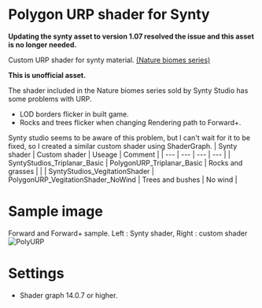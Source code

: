 # Polygon URP shader for Synty
**Updating the synty asset to version 1.07 resolved the issue and this asset is no longer needed.**

 Custom URP shader for synty material. [(Nature biomes series)](https://assetstore.unity.com/packages/3d/vegetation/trees/polygon-meadow-forest-nature-biomes-low-poly-3d-art-by-synty-234255)
 
 **This is unofficial asset.**

The shader included in the Nature biomes series sold by Synty Studio has some problems with URP. 
- LOD borders flicker in built game.
- Rocks and trees flicker when changing Rendering path to Forward+.

Synty studio seems to be aware of this problem, but I can't wait for it to be fixed, so I created a similar custom shader using ShaderGraph.
| Synty shader | Custom shader | Useage | Comment |
| --- | --- | --- | --- |
| SyntyStudios_Triplanar_Basic | PolygonURP_Triplanar_Basic | Rocks and grasses | |
| SyntyStudios_VegitationShader | PolygonURP_VegitationShader_NoWind | Trees and bushes | No wind |

# Sample image
Forward and Forward+ sample.
Left : Synty shader, Right : custom shader
![PolyURP](https://github.com/eviltwo/PolygonURPShader/assets/7721151/a23877e2-40f8-4d6c-9a6e-e915f29a86d8)

# Settings
- Shader graph 14.0.7 or higher.
